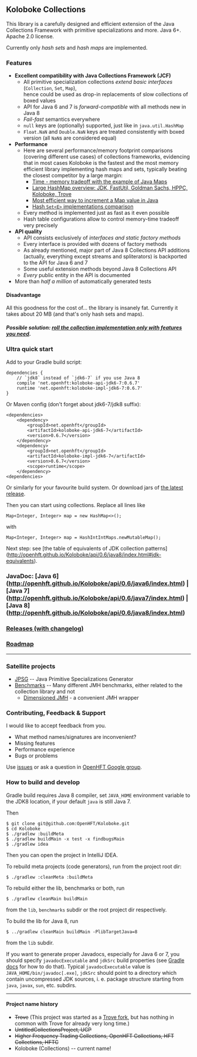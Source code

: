 ## Koloboke Collections

This library is a carefully designed and efficient extension of the Java Collections Framework
with primitive specializations and more. Java 6+. Apache 2.0 license.

Currently only *hash sets* and *hash maps* are implemented.

### Features

 - **Excellent compatibility with Java Collections Framework (JCF)**
    - All primitive specialization collections *extend basic interfaces*
      (`Collection`, `Set`, `Map`),<br/> hence could be used as drop-in replacements
      of slow collections of boxed values
    - API for Java 6 and 7 is *forward-compatible* with all methods new in Java 8
    - *Fail-fast* semantics everywhere
    - `null` keys are (optionally) supported, just like in `java.util.HashMap`
    - `Float.NaN` and `Double.NaN` keys are treated consistently with boxed version
       (all `NaN`s are considered equal)
 - **Performance**
    - Here are several performance/memory footprint comparisons (covering different use cases)
      of collections frameworks, evidencing that in most cases Koloboke is the fastest
      and the most memory efficient library implementing hash maps and sets,
      typically beating the closest competitor by a large margin:
       - [Time - memory tradeoff with the example of
          Java Maps](http://java.dzone.com/articles/time-memory-tradeoff-example)
       - [Large HashMap overview: JDK, FastUtil, Goldman Sachs, HPPC,
          Koloboke, Trove](http://java-performance.info/large-hashmap-overview-jdk-fastutil-goldman-sachs-hppc-koloboke-trove)
       - [Most efficient way to increment a Map value
          in Java](http://stackoverflow.com/a/25354509/648955)
       - [Hash `Set<E>` implementations comparison](http://stackoverflow.com/a/26369483/648955)
    - Every method is implemented just as fast as it even possible
    - Hash table configurations allow to control memory-time tradeoff very precisely
 - **API quality**
    - API consists exclusively of *interfaces and static factory methods*
    - Every interface is provided with dozens of factory methods
    - As already mentioned, major part of Java 8 Collections API additions (actually, everything
      except streams and spliterators) is backported to the API for Java 6 and 7
    - Some useful extension methods beyond Java 8 Collections API
    - *Every* public entity in the API is documented
 - More than *half a million* of automatically generated tests

#### Disadvantage
All this goodness for the cost of... the library is insanely fat. Currently it takes about 20 MB
(and that's only hash sets and maps).

##### Possible solution: [roll the collection implementation only with features you need](https://github.com/OpenHFT/Koloboke/wiki/Koloboke:-roll-the-collection-implementation-with-features-you-need).

### Ultra quick start

Add to your Gradle build script:

    dependencies {
        // `jdk8` instead of `jdk6-7` if you use Java 8
        compile 'net.openhft:koloboke-api-jdk6-7:0.6.7'
        runtime 'net.openhft:koloboke-impl-jdk6-7:0.6.7'
    }

Or Maven config (don't forget about jdk6-7/jdk8 suffix):

    <dependencies>
        <dependency>
            <groupId>net.openhft</groupId>
            <artifactId>koloboke-api-jdk6-7</artifactId>
            <version>0.6.7</version>
        </dependency>
        <dependency>
            <groupId>net.openhft</groupId>
            <artifactId>koloboke-impl-jdk6-7</artifactId>
            <version>0.6.7</version>
            <scope>runtime</scope>
        </dependency>
    <dependencies>

Or similarly for your favourite build system.
Or download jars of [the latest release](https://github.com/OpenHFT/Koloboke/releases/latest).

Then you can start using collections. Replace all lines like

    Map<Integer, Integer> map = new HashMap<>();

with   

    Map<Integer, Integer> map = HashIntIntMaps.newMutableMap();

Next step: see [the table of equivalents of JDK collection patterns]
(http://openhft.github.io/Koloboke/api/0.6/java8/index.html#jdk-equivalents).

### JavaDoc: [Java 6] (http://openhft.github.io/Koloboke/api/0.6/java6/index.html) | [Java 7] (http://openhft.github.io/Koloboke/api/0.6/java7/index.html) | [Java 8] (http://openhft.github.io/Koloboke/api/0.6/java8/index.html)

### [Releases (with changelog)](https://github.com/OpenHFT/Koloboke/releases)

### [Roadmap](https://github.com/OpenHFT/Koloboke/issues?q=is%3Aopen+label%3A"new+functionality"+is%3Aissue)

---

### Satellite projects

 - [JPSG](jpsg) -- Java Primitive Specializations Generator
 - [Benchmarks](benchmarks) -- Many different JMH benchmarks,
   either related to the collection library and not
    - [Dimensioned JMH](benchmarks/dimensioned-jmh) - a convenient JMH wrapper
    
### Contributing, Feedback & Support

I would like to accept feedback from you.

 - What method names/signatures are inconvenient?
 - Missing features
 - Performance experience
 - Bugs or problems

Use [issues](https://github.com/OpenHFT/Koloboke/issues) or ask a question in [OpenHFT Google group](https://groups.google.com/forum/#!forum/open-hft).

### How to build and develop
Gradle build requires Java 8 compiler, set `JAVA_HOME` environment variable to the JDK8 location,
if your default `java` is still Java 7.

Then

    $ git clone git@github.com:OpenHFT/Koloboke.git
    $ cd Koloboke
    $ ./gradlew :buildMeta
    $ ./gradlew buildMain -x test -x findbugsMain
    $ ./gradlew idea

Then you can open the project in IntelliJ IDEA.

To rebuild meta projects (code generators), run from the project root dir:

    $ ./gradlew :cleanMeta :buildMeta

To rebuild either the lib, benchmarks or both, run

    $ ./gradlew cleanMain buildMain

from the `lib`, `benchmarks` subdir or the root project dir respectively.

To build the lib for Java 8, run

    $ ../gradlew cleanMain buildMain -PlibTargetJava=8
    
from the `lib` subdir.

If you want to generate proper Javadocs, especially for Java 6 or 7, you should specify
`javadocExecutable` and `jdkSrc` build properties (see
[Gradle docs](http://www.gradle.org/docs/2.0/userguide/tutorial_this_and_that.html#sec:gradle_properties_and_system_properties)
for how to do that). Typical `javadocExecutable` value is `JAVA_HOME/bin/javadoc[.exe]`, `jdkSrc`
should point to a directory which contain uncompressed JDK sources, i. e. package structure starting
from `java`, `javax`, `sun`, etc. subdirs.

---

#### Project name history

 - ~~Trove~~ (This project was started as a [Trove fork](https://bitbucket.org/leventov/trove),
   but has nothing in common with Trove for already very long time.)
 - ~~UntitledCollectionsProject, UCP~~
 - ~~Higher Frequency Trading Collections, OpenHFT Collections, HFT Collections, HFTC~~
 - Koloboke (Collections) -- current name!

